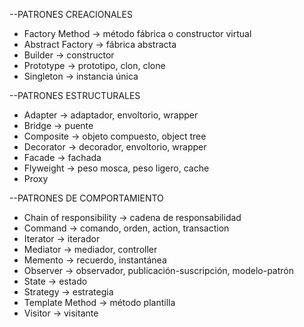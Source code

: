 --PATRONES CREACIONALES
* Factory Method -> método fábrica o constructor virtual
* Abstract Factory -> fábrica abstracta
* Builder -> constructor 
* Prototype -> prototipo, clon, clone
* Singleton -> instancia única

--PATRONES ESTRUCTURALES
* Adapter -> adaptador, envoltorio, wrapper
* Bridge -> puente
* Composite -> objeto compuesto, object tree
* Decorator -> decorador, envoltorio, wrapper
* Facade -> fachada
* Flyweight -> peso mosca, peso ligero, cache
* Proxy 

--PATRONES DE COMPORTAMIENTO
* Chain of responsibility -> cadena de responsabilidad
* Command -> comando, orden, action, transaction
* Iterator -> iterador
* Mediator -> mediador, controller
* Memento -> recuerdo, instantánea
* Observer -> observador, publicación-suscripción, modelo-patrón
* State -> estado
* Strategy -> estrategia
* Template Method -> método plantilla
* Visitor -> visitante